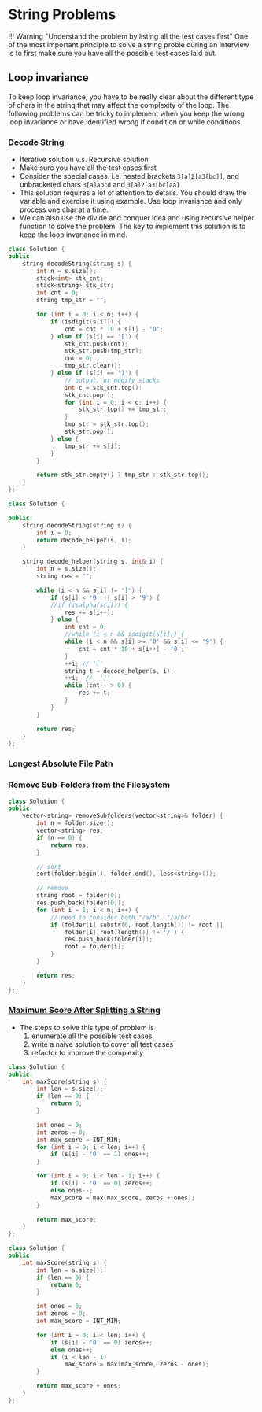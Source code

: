 # String Problems

!!! Warning "Understand the problem by listing all the test cases first"
    One of the most important principle to solve a string proble during an
    interview is to first make sure you have all the possible test cases laid out.

## Loop invariance

To keep loop invariance, you have to be really clear about the different type of
chars in the string that may affect the complexity of the loop. The following
problems can be tricky to implement when you keep the wrong loop invariance or
have identified wrong if condition or while conditions.

### [Decode String](https://leetcode.com/problems/decode-string/)

* Iterative solution v.s. Recursive solution
* Make sure you have all the test cases first
* Consider the special cases. i.e. nested brackets `3[a]2[a3[bc]]`, and unbracketed
  chars `3[a]abcd` and `3[a]2[a3[bc]aa]`
* This solution requires a lot of attention to details. You should draw the
  variable and exercise it using example. Use loop invariance and only process one char at a time.
* We can also use the divide and conquer idea and using recursive helper function
  to solve the problem. The key to implement this solution is to keep the loop invariance in mind.

```C++ tab="Iterative solution"
class Solution {
public:
    string decodeString(string s) {
        int n = s.size();
        stack<int> stk_cnt;
        stack<string> stk_str;
        int cnt = 0;
        string tmp_str = "";

        for (int i = 0; i < n; i++) {
            if (isdigit(s[i])) {
                cnt = cnt * 10 + s[i] - '0';  
            } else if (s[i] == '[') {
                stk_cnt.push(cnt);
                stk_str.push(tmp_str);
                cnt = 0;
                tmp_str.clear();
            } else if (s[i] == ']') {
                // output, or modify stacks
                int c = stk_cnt.top();
                stk_cnt.pop();
                for (int i = 0; i < c; i++) {
                    stk_str.top() += tmp_str;
                }
                tmp_str = stk_str.top();
                stk_str.pop();
            } else {
                tmp_str += s[i];
            }
        }

        return stk_str.empty() ? tmp_str : stk_str.top();
    }
};
```

```C++ tab="Recursive solution"
class Solution {

public:
    string decodeString(string s) {
        int i = 0;
        return decode_helper(s, i);
    }

    string decode_helper(string s, int& i) {
        int n = s.size();
        string res = "";

        while (i < n && s[i] != ']') {
            if (s[i] < '0' || s[i] > '9') {
            //if (isalpha(s[i])) {
                res += s[i++];
            } else {
                int cnt = 0;
                //while (i < n && isdigit(s[i])) {
                while (i < n && s[i] >= '0' && s[i] <= '9') {
                    cnt = cnt * 10 + s[i++] - '0';
                }
                ++i; // '['
                string t = decode_helper(s, i);
                ++i;  //  ']'
                while (cnt-- > 0) {
                    res += t;
                }
            }
        }

        return res;
    }
};
```

### Longest Absolute File Path

### Remove Sub-Folders from the Filesystem

```C++
class Solution {
public:
    vector<string> removeSubfolders(vector<string>& folder) {
        int n = folder.size();
        vector<string> res;
        if (n == 0) {
            return res;
        }

        // sort
        sort(folder.begin(), folder.end(), less<string>());

        // remove
        string root = folder[0];
        res.push_back(folder[0]);
        for (int i = 1; i < n; i++) {
            // need to consider both "/a/b", "/a/bc"
            if (folder[i].substr(0, root.length()) != root ||
                folder[i][root.length()] != '/') {
                res.push_back(folder[i]);
                root = folder[i];
            }
        }

        return res;
    }
};;
```

### [Maximum Score After Splitting a String](https://leetcode.com/problems/maximum-score-after-splitting-a-string/)

* The steps to solve this type of problem is
    1. enumerate all the possible test cases
    2. write a naive solution to cover all test cases
    3. refactor to improve the complexity

```C++ tab="Two pass"
class Solution {
public:
    int maxScore(string s) {
        int len = s.size();
        if (len == 0) {
            return 0;
        }

        int ones = 0;
        int zeros = 0;
        int max_score = INT_MIN;
        for (int i = 0; i < len; i++) {
            if (s[i] - '0' == 1) ones++;
        }

        for (int i = 0; i < len - 1; i++) {
            if (s[i] - '0' == 0) zeros++;
            else ones--;
            max_score = max(max_score, zeros + ones);
        }

        return max_score;
    }
};
```

```C++ tab="One pass"
class Solution {
public:
    int maxScore(string s) {
        int len = s.size();
        if (len == 0) {
            return 0;
        }

        int ones = 0;
        int zeros = 0;
        int max_score = INT_MIN;

        for (int i = 0; i < len; i++) {
            if (s[i] - '0' == 0) zeros++;
            else ones++;
            if (i < len - 1)
                max_score = max(max_score, zeros - ones);
        }

        return max_score + ones;
    }
};
```
